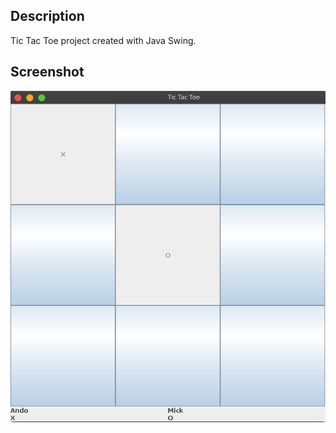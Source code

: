 ## Description
Tic Tac Toe project created with Java Swing.

## Screenshot

![Screenshot](Screenshot.png)